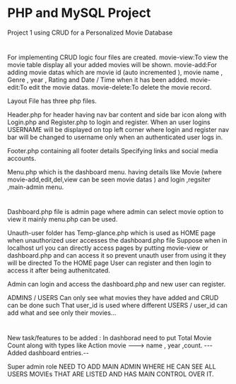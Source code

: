 # PHP and MySQL Project
 Project 1 using CRUD for a Personalized Movie Database 
# 
For implementing CRUD logic four files are created. 
movie-view:To view the movie table display all your added movies will be shown. 
movie-add:For adding movie datas which are movie id (auto incremented ), movie name , Genre , year , Rating and Date / Time when it has been added. 
movie-edit:To edit the movie datas.
movie-delete:To delete the movie record.

Layout File has three php files.

Header.php for header having nav bar content and side bar icon along with Login.php and Register.php to login and register.
When an user logins USERNAME will be displayed on top left corner where login and register nav bar will be changed to username only when an authenticated user logs in.

Footer.php containing all footer details
Specifying links and social media accounts.

Menu.php which is the dashboard menu.
having details like Movie (where movie-add,edit,del,view can be seen movie datas ) and login ,regsiter ,main-admin menu.
# 
Dashboard.php file is admin page where admin can select movie option to view it mainly menu.php can be used.

Unauth-user folder has Temp-glance.php which is used as HOME page when unauthorized user accesses the dashboard.php file 
Suppose when in localhost url you can directly access pages by putting movie-view or dashboard.php and can access it so prevent unauth user from using it they will be directed To the HOME page 
User can register and then login to access it after being authenitcated.

Admin can login and access the dashboard.php and new user can register.

ADMINS / USERS Can only see what movies they have added and CRUD can be done such That user_id is used where different USERS / user_id can add what and see only their movies...  

# 
New task/features to be added :
In dashborad need to put Total Movie Count along with types like Action movie ---> name , year ,count.
---Added dashboard entries.--

Super admin role 
NEED TO ADD MAIN ADMIN WHERE HE CAN SEE ALL USERS MOVIEs THAT ARE LISTED AND HAS MAIN CONTROL OVER IT. 

